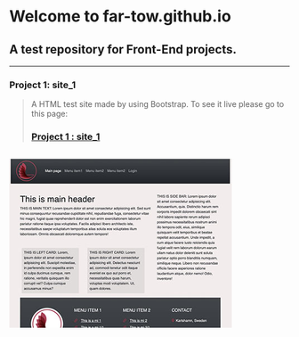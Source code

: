 # Welcome to far-tow.github.io

## **A test repository for Front-End projects.**

---

### Project 1: site_1

> A HTML test site made by using Bootstrap. To see it live please go to this page:
>
> ### [Project 1 : site_1](https://far-tow.github.io/site_1)

## [![Alt text](site_1/images/site1_preview_small.jpg)](https://far-tow.github.io/site_1)
